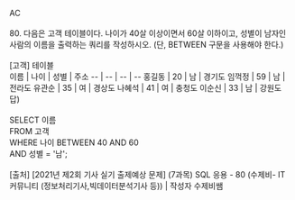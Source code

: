AC  
</br>
80. 다음은 고객 테이블이다. 나이가 40살 이상이면서 60살 이하이고, 성별이 남자인 사람의 이름을 출력하는 쿼리를 작성하시오. (단, BETWEEN 구문을 사용해야 한다.)</br>
</br>
[고객] 테이블
</br>
이름 | 나이 | 성별 | 주소
-- | -- | -- | --
홍길동 | 20 | 남 | 경기도
임꺽정 | 59 | 남 | 전라도
유관순 | 35 | 여 | 경상도
나혜석 | 41 | 여 | 충청도
이순신 | 33 | 남 | 강원도
</br>
답)</br>  
SELECT 이름</br>
FROM 고객</br>
WHERE 나이 BETWEEN 40 AND 60</br>
AND 성별 = '남';</br>
</br>
[출처] [2021년 제2회 기사 실기 출제예상 문제] (7과목) SQL 응용 - 80 (수제비- IT 커뮤니티 (정보처리기사,빅데이터분석기사 등)) | 작성자 수제비쌤
